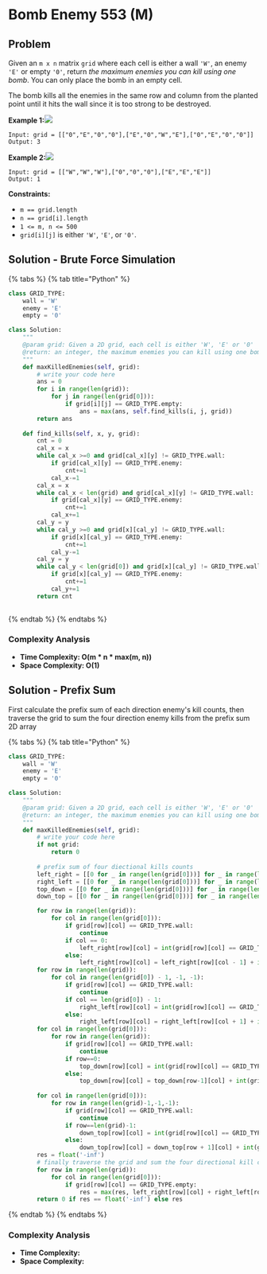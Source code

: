 # Bomb Enemy 553 \(M\)

## Problem

Given an `m x n` matrix `grid` where each cell is either a wall `'W'`, an enemy `'E'` or empty `'0'`, return _the maximum enemies you can kill using one bomb_. You can only place the bomb in an empty cell.

The bomb kills all the enemies in the same row and column from the planted point until it hits the wall since it is too strong to be destroyed.

**Example 1:**![](https://assets.leetcode.com/uploads/2021/03/27/bomb1-grid.jpg)

```text
Input: grid = [["0","E","0","0"],["E","0","W","E"],["0","E","0","0"]]
Output: 3
```

**Example 2:**![](https://assets.leetcode.com/uploads/2021/03/27/bomb2-grid.jpg)

```text
Input: grid = [["W","W","W"],["0","0","0"],["E","E","E"]]
Output: 1
```

**Constraints:**

* `m == grid.length`
* `n == grid[i].length`
* `1 <= m, n <= 500`
* `grid[i][j]` is either `'W'`, `'E'`, or `'0'`.

## Solution - Brute Force Simulation

{% tabs %}
{% tab title="Python" %}
```python
class GRID_TYPE:
    wall = 'W'
    enemy = 'E'
    empty = '0'

class Solution:
    """
    @param grid: Given a 2D grid, each cell is either 'W', 'E' or '0'
    @return: an integer, the maximum enemies you can kill using one bomb
    """
    def maxKilledEnemies(self, grid):
        # write your code here
        ans = 0
        for i in range(len(grid)):
            for j in range(len(grid[0])):
                if grid[i][j] == GRID_TYPE.empty:
                    ans = max(ans, self.find_kills(i, j, grid))
        return ans
    
    def find_kills(self, x, y, grid):
        cnt = 0
        cal_x = x
        while cal_x >=0 and grid[cal_x][y] != GRID_TYPE.wall:
            if grid[cal_x][y] == GRID_TYPE.enemy:
                cnt+=1
            cal_x-=1
        cal_x = x
        while cal_x < len(grid) and grid[cal_x][y] != GRID_TYPE.wall:
            if grid[cal_x][y] == GRID_TYPE.enemy:
                cnt+=1
            cal_x+=1
        cal_y = y
        while cal_y >=0 and grid[x][cal_y] != GRID_TYPE.wall:
            if grid[x][cal_y] == GRID_TYPE.enemy:
                cnt+=1
            cal_y-=1
        cal_y = y
        while cal_y < len(grid[0]) and grid[x][cal_y] != GRID_TYPE.wall:
            if grid[x][cal_y] == GRID_TYPE.enemy:
                cnt+=1
            cal_y+=1
        return cnt
            
```
{% endtab %}
{% endtabs %}

### Complexity Analysis

* **Time Complexity: O\(m \* n \* max\(m, n\)\)**
* **Space Complexity: O\(1\)**

## Solution - Prefix Sum

First calculate the prefix sum of each direction enemy's kill counts, then traverse the grid to sum the four direction enemy kills from the prefix sum 2D array

{% tabs %}
{% tab title="Python" %}
```python
class GRID_TYPE:
    wall = 'W'
    enemy = 'E'
    empty = '0'

class Solution:
    """
    @param grid: Given a 2D grid, each cell is either 'W', 'E' or '0'
    @return: an integer, the maximum enemies you can kill using one bomb
    """
    def maxKilledEnemies(self, grid):
        # write your code here
        if not grid:
            return 0
        
        # prefix sum of four diectional kills counts 
        left_right = [[0 for _ in range(len(grid[0]))] for _ in range(len(grid))]
        right_left = [[0 for _ in range(len(grid[0]))] for _ in range(len(grid))]
        top_down = [[0 for _ in range(len(grid[0]))] for _ in range(len(grid))]
        down_top = [[0 for _ in range(len(grid[0]))] for _ in range(len(grid))]

        for row in range(len(grid)):
            for col in range(len(grid[0])):
                if grid[row][col] == GRID_TYPE.wall:
                    continue
                if col == 0:
                    left_right[row][col] = int(grid[row][col] == GRID_TYPE.enemy)
                else:
                    left_right[row][col] = left_right[row][col - 1] + int(grid[row][col] == GRID_TYPE.enemy)
        for row in range(len(grid)):
            for col in range(len(grid[0]) - 1, -1, -1):
                if grid[row][col] == GRID_TYPE.wall:
                    continue
                if col == len(grid[0]) - 1:
                    right_left[row][col] = int(grid[row][col] == GRID_TYPE.enemy)
                else:
                    right_left[row][col] = right_left[row][col + 1] + int(grid[row][col] == GRID_TYPE.enemy)
        for col in range(len(grid[0])):
            for row in range(len(grid)):
                if grid[row][col] == GRID_TYPE.wall:
                    continue
                if row==0:
                    top_down[row][col] = int(grid[row][col] == GRID_TYPE.enemy)
                else:
                    top_down[row][col] = top_down[row-1][col] + int(grid[row][col] == GRID_TYPE.enemy)
        
        for col in range(len(grid[0])):
            for row in range(len(grid)-1,-1,-1):
                if grid[row][col] == GRID_TYPE.wall:
                    continue
                if row==len(grid)-1:
                    down_top[row][col] = int(grid[row][col] == GRID_TYPE.enemy)
                else:
                    down_top[row][col] = down_top[row + 1][col] + int(grid[row][col] == GRID_TYPE.enemy)
        res = float('-inf')
        # finally traverse the grid and sum the four directional kill counts, and pick the maximum answer
        for row in range(len(grid)):
            for col in range(len(grid[0])):
                if grid[row][col] == GRID_TYPE.empty:
                    res = max(res, left_right[row][col] + right_left[row][col] + top_down[row][col] + down_top[row][col])
        return 0 if res == float('-inf') else res
```
{% endtab %}
{% endtabs %}

### Complexity Analysis

* **Time Complexity:**
* **Space Complexity:**

